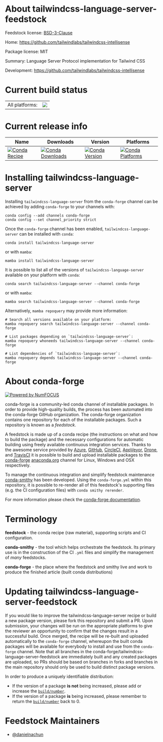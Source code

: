 About tailwindcss-language-server-feedstock
===========================================

Feedstock license: [BSD-3-Clause](https://github.com/conda-forge/tailwindcss-language-server-feedstock/blob/main/LICENSE.txt)

Home: https://github.com/tailwindlabs/tailwindcss-intellisense

Package license: MIT

Summary: Language Server Protocol implementation for Tailwind CSS

Development: https://github.com/tailwindlabs/tailwindcss-intellisense

Current build status
====================


<table><tr><td>All platforms:</td>
    <td>
      <a href="https://dev.azure.com/conda-forge/feedstock-builds/_build/latest?definitionId=24399&branchName=main">
        <img src="https://dev.azure.com/conda-forge/feedstock-builds/_apis/build/status/tailwindcss-language-server-feedstock?branchName=main">
      </a>
    </td>
  </tr>
</table>

Current release info
====================

| Name | Downloads | Version | Platforms |
| --- | --- | --- | --- |
| [![Conda Recipe](https://img.shields.io/badge/recipe-tailwindcss--language--server-green.svg)](https://anaconda.org/conda-forge/tailwindcss-language-server) | [![Conda Downloads](https://img.shields.io/conda/dn/conda-forge/tailwindcss-language-server.svg)](https://anaconda.org/conda-forge/tailwindcss-language-server) | [![Conda Version](https://img.shields.io/conda/vn/conda-forge/tailwindcss-language-server.svg)](https://anaconda.org/conda-forge/tailwindcss-language-server) | [![Conda Platforms](https://img.shields.io/conda/pn/conda-forge/tailwindcss-language-server.svg)](https://anaconda.org/conda-forge/tailwindcss-language-server) |

Installing tailwindcss-language-server
======================================

Installing `tailwindcss-language-server` from the `conda-forge` channel can be achieved by adding `conda-forge` to your channels with:

```
conda config --add channels conda-forge
conda config --set channel_priority strict
```

Once the `conda-forge` channel has been enabled, `tailwindcss-language-server` can be installed with `conda`:

```
conda install tailwindcss-language-server
```

or with `mamba`:

```
mamba install tailwindcss-language-server
```

It is possible to list all of the versions of `tailwindcss-language-server` available on your platform with `conda`:

```
conda search tailwindcss-language-server --channel conda-forge
```

or with `mamba`:

```
mamba search tailwindcss-language-server --channel conda-forge
```

Alternatively, `mamba repoquery` may provide more information:

```
# Search all versions available on your platform:
mamba repoquery search tailwindcss-language-server --channel conda-forge

# List packages depending on `tailwindcss-language-server`:
mamba repoquery whoneeds tailwindcss-language-server --channel conda-forge

# List dependencies of `tailwindcss-language-server`:
mamba repoquery depends tailwindcss-language-server --channel conda-forge
```


About conda-forge
=================

[![Powered by
NumFOCUS](https://img.shields.io/badge/powered%20by-NumFOCUS-orange.svg?style=flat&colorA=E1523D&colorB=007D8A)](https://numfocus.org)

conda-forge is a community-led conda channel of installable packages.
In order to provide high-quality builds, the process has been automated into the
conda-forge GitHub organization. The conda-forge organization contains one repository
for each of the installable packages. Such a repository is known as a *feedstock*.

A feedstock is made up of a conda recipe (the instructions on what and how to build
the package) and the necessary configurations for automatic building using freely
available continuous integration services. Thanks to the awesome service provided by
[Azure](https://azure.microsoft.com/en-us/services/devops/), [GitHub](https://github.com/),
[CircleCI](https://circleci.com/), [AppVeyor](https://www.appveyor.com/),
[Drone](https://cloud.drone.io/welcome), and [TravisCI](https://travis-ci.com/)
it is possible to build and upload installable packages to the
[conda-forge](https://anaconda.org/conda-forge) [anaconda.org](https://anaconda.org/)
channel for Linux, Windows and OSX respectively.

To manage the continuous integration and simplify feedstock maintenance
[conda-smithy](https://github.com/conda-forge/conda-smithy) has been developed.
Using the ``conda-forge.yml`` within this repository, it is possible to re-render all of
this feedstock's supporting files (e.g. the CI configuration files) with ``conda smithy rerender``.

For more information please check the [conda-forge documentation](https://conda-forge.org/docs/).

Terminology
===========

**feedstock** - the conda recipe (raw material), supporting scripts and CI configuration.

**conda-smithy** - the tool which helps orchestrate the feedstock.
                   Its primary use is in the construction of the CI ``.yml`` files
                   and simplify the management of *many* feedstocks.

**conda-forge** - the place where the feedstock and smithy live and work to
                  produce the finished article (built conda distributions)


Updating tailwindcss-language-server-feedstock
==============================================

If you would like to improve the tailwindcss-language-server recipe or build a new
package version, please fork this repository and submit a PR. Upon submission,
your changes will be run on the appropriate platforms to give the reviewer an
opportunity to confirm that the changes result in a successful build. Once
merged, the recipe will be re-built and uploaded automatically to the
`conda-forge` channel, whereupon the built conda packages will be available for
everybody to install and use from the `conda-forge` channel.
Note that all branches in the conda-forge/tailwindcss-language-server-feedstock are
immediately built and any created packages are uploaded, so PRs should be based
on branches in forks and branches in the main repository should only be used to
build distinct package versions.

In order to produce a uniquely identifiable distribution:
 * If the version of a package **is not** being increased, please add or increase
   the [``build/number``](https://docs.conda.io/projects/conda-build/en/latest/resources/define-metadata.html#build-number-and-string).
 * If the version of a package **is** being increased, please remember to return
   the [``build/number``](https://docs.conda.io/projects/conda-build/en/latest/resources/define-metadata.html#build-number-and-string)
   back to 0.

Feedstock Maintainers
=====================

* [@danielnachun](https://github.com/danielnachun/)

